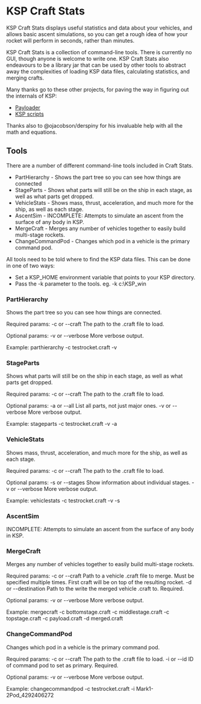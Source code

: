 # KSP Craft Stats

KSP Craft Stats displays useful statistics and data about your vehicles, and allows basic ascent simulations, so you can get a rough idea of how your rocket
will perform in seconds, rather than minutes.

KSP Craft Stats is a collection of command-line tools. There is currently no GUI, though anyone is welcome to write one.  KSP Craft Stats also endeavours to be
a library jar that can be used by other tools to abstract away the complexities of loading KSP data files, calculating statistics, and merging crafts.

Many thanks go to these other projects, for paving the way in figuring out the internals of KSP:

* [Payloader](http://forum.kerbalspaceprogram.com/showthread.php/29950-0-18-Payloader-1-2-A-quick-easy-payload-launcher-utility!-WIN-LIN-MAC)
* [KSP scripts](https://github.com/numerobis/KSP-scripts)

Thanks also to @ojacobson/derspiny for his invaluable help with all the math and equations.

## Tools

There are a number of different command-line tools included in Craft Stats. 

* PartHierarchy - Shows the part tree so you can see how things are connected
* StageParts - Shows what parts will still be on the ship in each stage, as well as what parts get dropped.
* VehicleStats - Shows mass, thrust, acceleration, and much more for the ship, as well as each stage.
* AscentSim - INCOMPLETE: Attempts to simulate an ascent from the surface of any body in KSP.
* MergeCraft - Merges any number of vehicles together to easily build multi-stage rockets.
* ChangeCommandPod - Changes which pod in a vehicle is the primary command pod.

All tools need to be told where to find the KSP data files.  This can be done in one of two ways:
* Set a KSP_HOME environment variable that points to your KSP directory.
* Pass the -k parameter to the tools.  eg. -k c:\KSP_win 

### PartHierarchy

Shows the part tree so you can see how things are connected.

Required params:
-c or --craft  The path to the .craft file to load.

Optional params:
-v or --verbose More verbose output.

Example:
parthierarchy -c testrocket.craft -v


### StageParts

Shows what parts will still be on the ship in each stage, as well as what parts get dropped.

Required params:
-c or --craft  The path to the .craft file to load.

Optional params:
-a or --all     List all parts, not just major ones.
-v or --verbose More verbose output.

Example:
stageparts -c testrocket.craft -v -a


### VehicleStats

Shows mass, thrust, acceleration, and much more for the ship, as well as each stage.

Required params:
-c or --craft  The path to the .craft file to load.

Optional params:
-s or --stages  Show information about individual stages.
-v or --verbose More verbose output.

Example:
vehiclestats -c testrocket.craft -v -s


### AscentSim

INCOMPLETE: Attempts to simulate an ascent from the surface of any body in KSP.


### MergeCraft

Merges any number of vehicles together to easily build multi-stage rockets.

Required params:
-c or --craft       Path to a vehicle .craft file to merge. Must be specified multiple times. First craft will be on top of the resulting rocket.
-d or --destination Path to the write the merged vehicle .craft to. Required.

Optional params:
-v or --verbose More verbose output.

Example:
mergecraft -c bottomstage.craft -c middlestage.craft -c topstage.craft -c payload.craft -d merged.craft

### ChangeCommandPod

Changes which pod in a vehicle is the primary command pod.

Required params:
-c or --craft  The path to the .craft file to load.
-i or --id     ID of command pod to set as primary. Required.

Optional params:
-v or --verbose More verbose output.

Example:
changecommandpod -c testrocket.craft -i Mark1-2Pod_4292406272
